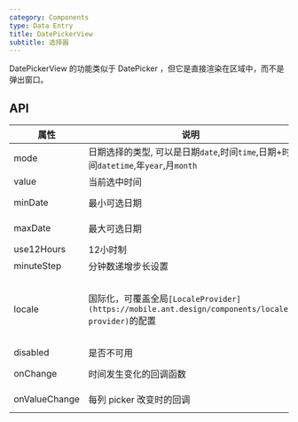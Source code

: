 ```yaml
---
category: Components
type: Data Entry
title: DatePickerView
subtitle: 选择器
---
```


DatePickerView 的功能类似于 DatePicker ，但它是直接渲染在区域中，而不是弹出窗口。

## API

属性 | 说明 | 类型 | 默认值
----|-----|------|------
| mode  | 日期选择的类型, 可以是日期`date`,时间`time`,日期+时间`datetime`,年`year`,月`month` | String | `date` |
| value | 当前选中时间 | Date | 无 |
| minDate   | 最小可选日期 | Date  |  2000-1-1  |
| maxDate   | 最大可选日期 | Date  |  2030-1-1  |
| use12Hours | 12小时制 | Boolean | false |
| minuteStep |  分钟数递增步长设置   | Number | 1 |
| locale   | 国际化，可覆盖全局`[LocaleProvider](https://mobile.ant.design/components/locale-provider)`的配置 | Object: {DatePickerLocale: {year, month, day, hour, minute, am?, pm?}, okText, dismissText } | - |
| disabled   | 是否不可用      | Boolean |    false  |
| onChange   | 时间发生变化的回调函数  | (date: Object): void | - |
| onValueChange | 每列 picker 改变时的回调 | (vals: any, index: number) => void | - |
